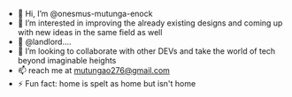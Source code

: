 - 👋 Hi, I’m @onesmus-mutunga-enock
- 👀 I’m interested in improving the already existing designs and coming up with new ideas in the same field as well
- 🌱  @landlord....
- 💞️ I’m looking to collaborate with other  DEVs  and take the world of tech beyond imaginable heights
- 📫 reach me at mutungao276@gmail.com
- ⚡ Fun fact: home is spelt as home but isn't home

<!---
onesmus-mutunga-enock/onesmus-mutunga-enock is a ✨ special ✨ repository because its `README.md` (this file) appears on your GitHub profile.
You can click the Preview link to take a look at your changes.
--->
